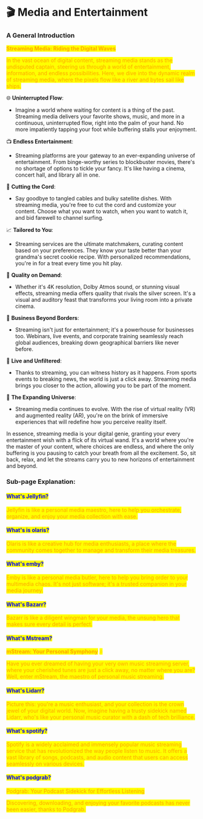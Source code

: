 # 🎬 Media and Entertainment

### **A General Introduction**

<mark style="color:orange;">**Streaming Media: Riding the Digital Waves**</mark>

<mark style="color:orange;">In the vast ocean of digital content, streaming media stands as the undisputed captain, steering us through a world of entertainment, information, and endless possibilities. Here, we dive into the dynamic realm of streaming media, where the pixels flow like a river and bytes sail like ships.</mark>

🌐 **Uninterrupted Flow**:

* Imagine a world where waiting for content is a thing of the past. Streaming media delivers your favorite shows, music, and more in a continuous, uninterrupted flow, right into the palm of your hand. No more impatiently tapping your foot while buffering stalls your enjoyment.

📺 **Endless Entertainment**:

* Streaming platforms are your gateway to an ever-expanding universe of entertainment. From binge-worthy series to blockbuster movies, there's no shortage of options to tickle your fancy. It's like having a cinema, concert hall, and library all in one.

📡 **Cutting the Cord**:

* Say goodbye to tangled cables and bulky satellite dishes. With streaming media, you're free to cut the cord and customize your content. Choose what you want to watch, when you want to watch it, and bid farewell to channel surfing.

📈 **Tailored to You**:

* Streaming services are the ultimate matchmakers, curating content based on your preferences. They know your taste better than your grandma's secret cookie recipe. With personalized recommendations, you're in for a treat every time you hit play.

🌟 **Quality on Demand**:

* Whether it's 4K resolution, Dolby Atmos sound, or stunning visual effects, streaming media offers quality that rivals the silver screen. It's a visual and auditory feast that transforms your living room into a private cinema.

💼 **Business Beyond Borders**:

* Streaming isn't just for entertainment; it's a powerhouse for businesses too. Webinars, live events, and corporate training seamlessly reach global audiences, breaking down geographical barriers like never before.

📡 **Live and Unfiltered**:

* Thanks to streaming, you can witness history as it happens. From sports events to breaking news, the world is just a click away. Streaming media brings you closer to the action, allowing you to be part of the moment.

🌌 **The Expanding Universe**:

* Streaming media continues to evolve. With the rise of virtual reality (VR) and augmented reality (AR), you're on the brink of immersive experiences that will redefine how you perceive reality itself.

In essence, streaming media is your digital genie, granting your every entertainment wish with a flick of its virtual wand. It's a world where you're the master of your content, where choices are endless, and where the only buffering is you pausing to catch your breath from all the excitement. So, sit back, relax, and let the streams carry you to new horizons of entertainment and beyond.

### Sub-page Explanation:

#### <mark style="color:blue;">What's Jellyfin?</mark>

<mark style="color:orange;">Jellyfin is like a personal media maestro, here to help you orchestrate, organize, and enjoy your media collection with ease.</mark>

#### <mark style="color:blue;">What's is olaris?</mark>

<mark style="color:orange;">Olaris is like a creative hub for media enthusiasts, a place where the community comes together to manage and transform their media treasures.</mark>

#### <mark style="color:blue;">What's  emby?</mark>

<mark style="color:orange;">Emby is like a personal media butler, here to help you bring order to your multimedia chaos. It's not just software; it's a trusted companion in your media journey.</mark>

#### <mark style="color:blue;">What's Bazarr?</mark>

<mark style="color:orange;">Bazarr is like a diligent wingman for your media, the unsung hero that makes sure every detail is perfect.</mark>

#### <mark style="color:blue;">What's Mstream?</mark>

<mark style="color:orange;">**mStream: Your Personal Symphony**</mark> <mark style="color:orange;"></mark><mark style="color:orange;">🎶</mark>

<mark style="color:orange;">Have you ever dreamed of having your very own music streaming server, where your cherished tunes are just a click away, no matter where you are? Well, enter mStream, the maestro of personal music streaming.</mark>

#### <mark style="color:blue;">What's Lidarr?</mark>

<mark style="color:orange;">Picture this: you're a music enthusiast, and your collection is the crown jewel of your digital world. Now, imagine having a trusty sidekick named Lidarr, who's like your personal music curator with a dash of tech brilliance.</mark>

#### <mark style="color:blue;">What's spotify?</mark>

<mark style="color:orange;">Spotify is a widely acclaimed and immensely popular music streaming service that has revolutionized the way people listen to music. It offers a vast library of songs, podcasts, and audio content that users can access seamlessly on various devices.</mark>&#x20;

#### <mark style="color:blue;">What's podgrab?</mark>

<mark style="color:orange;">Podgrab: Your Podcast Sidekick for Effortless Listening</mark>

<mark style="color:orange;">Discovering, downloading, and enjoying your favorite podcasts has never been easier, thanks to Podgrab.</mark>
